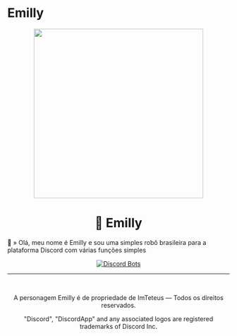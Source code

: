 # Emilly
<p align="center">
<img height="384" src="https://cdn.discordapp.com/avatars/627099725337853952/ac06b3a2f03a96fcea11778151f5e455.png?size=2048">
<br>

</p>
<p align="center">
<h1 align="center">💜 Emilly</h1>

<p align="center">

💜 » Olá, meu nome é Emilly e sou uma simples robô brasileira para a plataforma Discord com várias funções simples

<p align="center">
<a href="https://top.gg/bot/627099725337853952?utm_source=widget">
  <img src="https://top.gg/api/widget/627099725337853952.svg?test=123456" alt="Discord Bots" />
</a></p>

<hr>
<br>
<p align="center">A personagem Emilly é de propriedade de ImTeteus — Todos os direitos reservados.</p>
<p align="center">"Discord", "DiscordApp" and any associated logos are registered trademarks of Discord Inc.</p>
